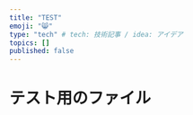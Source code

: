 ```yaml
---
title: "TEST"
emoji: "😸"
type: "tech" # tech: 技術記事 / idea: アイデア
topics: []
published: false
---
```


# テスト用のファイル
